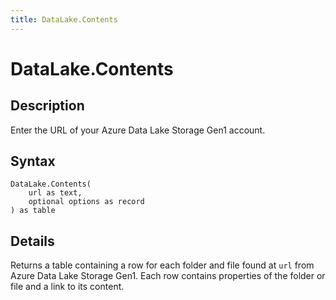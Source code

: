 ```yaml
---
title: DataLake.Contents
---
```


# DataLake.Contents


## Description

Enter the URL of your Azure Data Lake Storage Gen1 account.


## Syntax

```powerquery
DataLake.Contents(
    url as text,
    optional options as record
) as table
```


## Details

Returns a table containing a row for each folder and file found at <code>url</code> from Azure Data Lake Storage Gen1. Each row contains properties of the folder or file and a link to its content.


